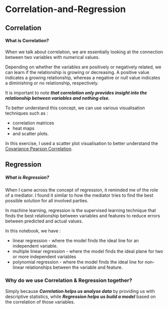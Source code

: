 # Correlation-and-Regression

## Correlation 

#### What is Correlation?
When we talk about correlation, we are essentially looking at the connection between two variables with numerical values.

Depending on whether the variables are positively or negatively related, we can learn if the relationship is growing or decreasing. A positive value indicates a growing relationship, whereas a negative or null value indicates a diminishing or no relationship, respectively.

It is important to note ***that correlation only provides insight into the relationship between variables and nothing else.***

To better understand this concept, we can use various visualisation techniques such as :
- correlation matrices
-  heat maps
-  and scatter plots.

In this exercise, I used a scatter plot visualisation to better understand the [Covariance Pearson Correlation](covariance_pearson_correlation.ipynb).

## Regression 

##### What is Regression? 

When I came across the concept of regression, it reminded me of the role of a mediator. I found it similar to how the mediator tries to find the best possible solution for all involved parties. 

In machine learning, regression is the supervised learning technique that finds the best relationship between variables and features to reduce errors between predicted and actual values.

In this notebook, we have :

- linear regression - where the model finds the ideal line for an independent variable.
- multiple linear regression - where the model finds the ideal plane for two or more independent variables 
- polynomial regression -  where the model finds the ideal line for non-linear relationships between the variable and feature.

### Why do we use Correlation & Regression together?
Simply because ***Correlation helps us analyse data*** by providing us with descriptive statistics, while ***Regression helps us build a model*** based on the correlation of those variables.
